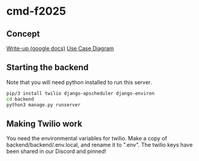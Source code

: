 # cmd-f2025
## Concept 
[Write-up (google docs)](https://discord.com/channels/@me/1348033250752331916/1348033283803320376)
[Use Case Diagram](https://discord.com/channels/@me/1348033250752331916/1348049147177209940)

## Starting the backend
Note that you will need python installed to run this server.
```bash
pip/3 install twilio django-apscheduler django-environ 
cd backend
python3 manage.py runserver
```

## Making Twilio work
You need the environmental variables for twilio. Make a copy of backend/backend/.env.local, and rename it to ".env".
The twilio keys have been shared in our Discord and pinned! 
```